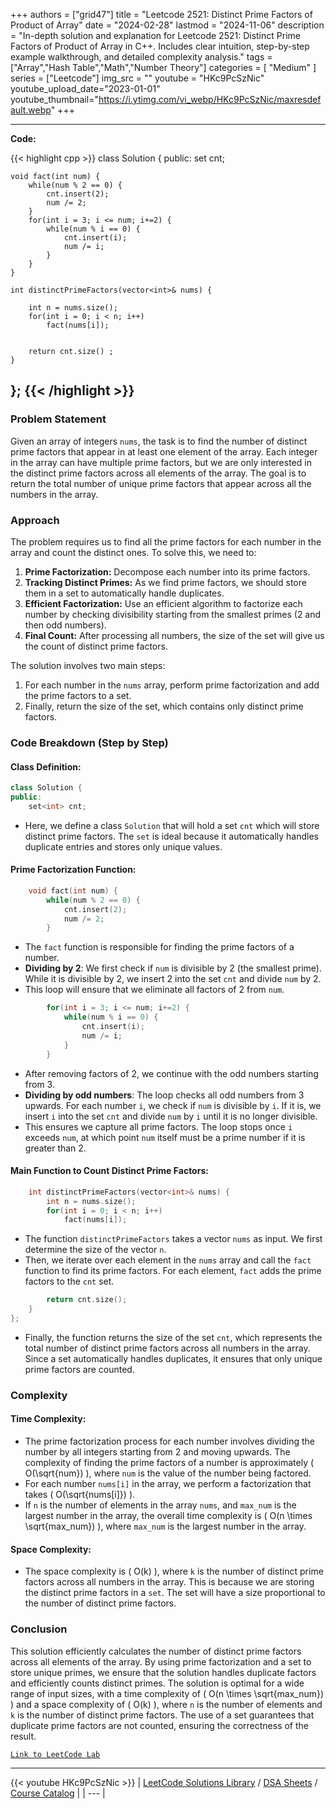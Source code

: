 
+++
authors = ["grid47"]
title = "Leetcode 2521: Distinct Prime Factors of Product of Array"
date = "2024-02-28"
lastmod = "2024-11-06"
description = "In-depth solution and explanation for Leetcode 2521: Distinct Prime Factors of Product of Array in C++. Includes clear intuition, step-by-step example walkthrough, and detailed complexity analysis."
tags = ["Array","Hash Table","Math","Number Theory"]
categories = [
    "Medium"
]
series = ["Leetcode"]
img_src = ""
youtube = "HKc9PcSzNic"
youtube_upload_date="2023-01-01"
youtube_thumbnail="https://i.ytimg.com/vi_webp/HKc9PcSzNic/maxresdefault.webp"
+++



---
**Code:**

{{< highlight cpp >}}
class Solution {
public:
    set<int> cnt;
    
    void fact(int num) {
        while(num % 2 == 0) {
            cnt.insert(2);
            num /= 2;
        }
        for(int i = 3; i <= num; i+=2) {
            while(num % i == 0) {
                cnt.insert(i);
                num /= i;
            }
        }
    }
    
    int distinctPrimeFactors(vector<int>& nums) {
        
        int n = nums.size();
        for(int i = 0; i < n; i++)
            fact(nums[i]);
        
        
        return cnt.size() ;
    }
};
{{< /highlight >}}
---

### Problem Statement

Given an array of integers `nums`, the task is to find the number of distinct prime factors that appear in at least one element of the array. Each integer in the array can have multiple prime factors, but we are only interested in the distinct prime factors across all elements of the array. The goal is to return the total number of unique prime factors that appear across all the numbers in the array.

### Approach

The problem requires us to find all the prime factors for each number in the array and count the distinct ones. To solve this, we need to:
1. **Prime Factorization:** Decompose each number into its prime factors.
2. **Tracking Distinct Primes:** As we find prime factors, we should store them in a set to automatically handle duplicates.
3. **Efficient Factorization:** Use an efficient algorithm to factorize each number by checking divisibility starting from the smallest primes (2 and then odd numbers).
4. **Final Count:** After processing all numbers, the size of the set will give us the count of distinct prime factors.

The solution involves two main steps:
1. For each number in the `nums` array, perform prime factorization and add the prime factors to a set.
2. Finally, return the size of the set, which contains only distinct prime factors.

### Code Breakdown (Step by Step)

#### Class Definition:
```cpp
class Solution {
public:
    set<int> cnt;
```
- Here, we define a class `Solution` that will hold a set `cnt` which will store distinct prime factors. The `set` is ideal because it automatically handles duplicate entries and stores only unique values.

#### Prime Factorization Function:
```cpp
    void fact(int num) {
        while(num % 2 == 0) {
            cnt.insert(2);
            num /= 2;
        }
```
- The `fact` function is responsible for finding the prime factors of a number.
- **Dividing by 2**: We first check if `num` is divisible by 2 (the smallest prime). While it is divisible by 2, we insert 2 into the set `cnt` and divide `num` by 2.
- This loop will ensure that we eliminate all factors of 2 from `num`.

```cpp
        for(int i = 3; i <= num; i+=2) {
            while(num % i == 0) {
                cnt.insert(i);
                num /= i;
            }
        }
```
- After removing factors of 2, we continue with the odd numbers starting from 3.
- **Dividing by odd numbers**: The loop checks all odd numbers from 3 upwards. For each number `i`, we check if `num` is divisible by `i`. If it is, we insert `i` into the set `cnt` and divide `num` by `i` until it is no longer divisible.
- This ensures we capture all prime factors. The loop stops once `i` exceeds `num`, at which point `num` itself must be a prime number if it is greater than 2.

#### Main Function to Count Distinct Prime Factors:
```cpp
    int distinctPrimeFactors(vector<int>& nums) {
        int n = nums.size();
        for(int i = 0; i < n; i++)
            fact(nums[i]);
```
- The function `distinctPrimeFactors` takes a vector `nums` as input. We first determine the size of the vector `n`.
- Then, we iterate over each element in the `nums` array and call the `fact` function to find its prime factors. For each element, `fact` adds the prime factors to the `cnt` set.

```cpp
        return cnt.size();
    }
};
```
- Finally, the function returns the size of the set `cnt`, which represents the total number of distinct prime factors across all numbers in the array. Since a set automatically handles duplicates, it ensures that only unique prime factors are counted.

### Complexity

#### Time Complexity:
- The prime factorization process for each number involves dividing the number by all integers starting from 2 and moving upwards. The complexity of finding the prime factors of a number is approximately \( O(\sqrt{num}) \), where `num` is the value of the number being factored.
- For each number `nums[i]` in the array, we perform a factorization that takes \( O(\sqrt{nums[i]}) \).
- If `n` is the number of elements in the array `nums`, and `max_num` is the largest number in the array, the overall time complexity is \( O(n \times \sqrt{max\_num}) \), where `max_num` is the largest number in the array.

#### Space Complexity:
- The space complexity is \( O(k) \), where `k` is the number of distinct prime factors across all numbers in the array. This is because we are storing the distinct prime factors in a `set`. The set will have a size proportional to the number of distinct prime factors.

### Conclusion

This solution efficiently calculates the number of distinct prime factors across all elements of the array. By using prime factorization and a set to store unique primes, we ensure that the solution handles duplicate factors and efficiently counts distinct primes. The solution is optimal for a wide range of input sizes, with a time complexity of \( O(n \times \sqrt{max\_num}) \) and a space complexity of \( O(k) \), where `n` is the number of elements and `k` is the number of distinct prime factors. The use of a set guarantees that duplicate prime factors are not counted, ensuring the correctness of the result.

[`Link to LeetCode Lab`](https://leetcode.com/problems/distinct-prime-factors-of-product-of-array/description/)

---
{{< youtube HKc9PcSzNic >}}
| [LeetCode Solutions Library](https://grid47.xyz/leetcode/) / [DSA Sheets](https://grid47.xyz/sheets/) / [Course Catalog](https://grid47.xyz/courses/) |
| --- |

